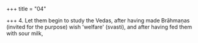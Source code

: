 +++
title = "04"

+++
4. Let them begin to study the Vedas, after having made Brāhmaṇas (invited for the purpose) wish 'welfare' (svasti), and after having fed them with sour milk,
